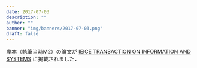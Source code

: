 ```yaml
---
date: 2017-07-03
description: ""
auther: ""
banner: "img/banners/2017-07-03.png"
draft: false
---
```

岸本（執筆当時M2）の論文が [IEICE TRANSACTION ON INFORMATION AND SYSTEMS](https://search.ieice.org/bin/summary.php?id=e100-d_7_1505) に掲載されました．
